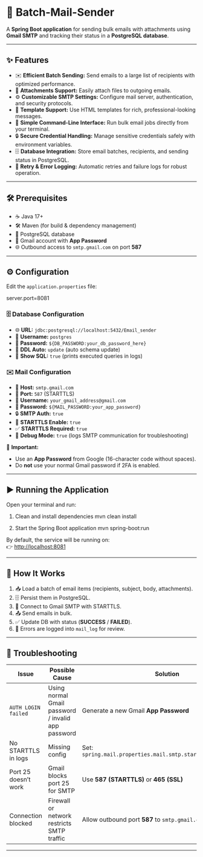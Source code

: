 # 📧 Batch-Mail-Sender

A **Spring Boot application** for sending bulk emails with attachments using **Gmail SMTP** and tracking their status in a **PostgreSQL database**.  

---

## ✨ Features  
- ✉️ **Efficient Batch Sending:** Send emails to a large list of recipients with optimized performance.  
- 📎 **Attachments Support:** Easily attach files to outgoing emails.  
- ⚙️ **Customizable SMTP Settings:** Configure mail server, authentication, and security protocols.  
- 📄 **Template Support:** Use HTML templates for rich, professional-looking messages.  
- 🚀 **Simple Command-Line Interface:** Run bulk email jobs directly from your terminal.  
- 🔒 **Secure Credential Handling:** Manage sensitive credentials safely with environment variables.  
- 🗄️ **Database Integration:** Store email batches, recipients, and sending status in PostgreSQL.  
- 🔁 **Retry & Error Logging:** Automatic retries and failure logs for robust operation.  

---

## 🛠️ Prerequisites  
- ☕ Java 17+  
- 🛠️ Maven (for build & dependency management)  
- 🐘 PostgreSQL database  
- 📧 Gmail account with **App Password**  
- 🌐 Outbound access to `smtp.gmail.com` on port **587**  

---

## ⚙️ Configuration  

Edit the `application.properties` file:  

server.port=8081
### 🗄️ Database Configuration  
- 🌐 **URL:** `jdbc:postgresql://localhost:5432/Email_sender`  
- 👤 **Username:** `postgres`  
- 🔑 **Password:** `${DB_PASSWORD:your_db_password_here}`  
- 🔄 **DDL Auto:** `update` (auto schema update)  
- 📝 **Show SQL:** `true` (prints executed queries in logs)  

### ✉️ Mail Configuration  
- 📡 **Host:** `smtp.gmail.com`  
- 🔌 **Port:** `587` (STARTTLS)  
- 👤 **Username:** `your_gmail_address@gmail.com`  
- 🔑 **Password:** `${MAIL_PASSWORD:your_app_password}`  
- 🔒 **SMTP Auth:** `true`  
- 🔄 **STARTTLS Enable:** `true`  
- ✅ **STARTTLS Required:** `true`  
- 🐞 **Debug Mode:** `true` (logs SMTP communication for troubleshooting) 


🔑 **Important:**  
- Use an **App Password** from Google (16-character code without spaces).  
- Do **not** use your normal Gmail password if 2FA is enabled.  

---

## ▶️ Running the Application  

Open your terminal and run:  

1. Clean and install dependencies
mvn clean install

2. Start the Spring Boot application
mvn spring-boot:run


By default, the service will be running on:  
👉 [http://localhost:8081](http://localhost:8081)  

---

## 🧪 How It Works  
1. 📥 Load a batch of email items (recipients, subject, body, attachments).  
2. 🗄️ Persist them in PostgreSQL.  
3. 🔗 Connect to Gmail SMTP with STARTTLS.  
4. 📤 Send emails in bulk.  
5. ✅ Update DB with status (**SUCCESS** / **FAILED**).  
6. 📝 Errors are logged into `mail_log` for review.  

---

## 🛑 Troubleshooting  

| Issue                | Possible Cause                                        | Solution                                                      |
| -------------------- | ----------------------------------------------------- | ------------------------------------------------------------- |
| `AUTH LOGIN failed`  | Using normal Gmail password / invalid app password     | Generate a new Gmail **App Password**                         |
| No STARTTLS in logs  | Missing config                                        | Set: `spring.mail.properties.mail.smtp.starttls.required=true` |
| Port 25 doesn’t work | Gmail blocks port 25 for SMTP                         | Use **587 (STARTTLS)** or **465 (SSL)**                       |
| Connection blocked   | Firewall or network restricts SMTP traffic            | Allow outbound port **587** to `smtp.gmail.com`               |

---

